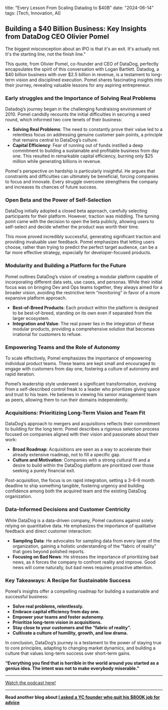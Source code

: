 

title: "Every Lesson From Scaling Datadog to $40B"
date: "2024-06-14"
tags: [Tech, Innovation, AI]


## Building a $40 Billion Business: Key Insights from DataDog CEO Olivier Pomel

The biggest misconception about an IPO is that it's an exit. It's actually not. It's the starting line, not the finish line."

This quote, from Olivier Pomel, co-founder and CEO of DataDog, perfectly encapsulates the spirit of this conversation with Logan Bartlett. Datadog, a $40 billion business with over $2.5 billion in revenue, is a testament to long-term vision and disciplined execution. Pomel shares fascinating insights into their journey, revealing valuable lessons for any aspiring entrepreneur.

### Early struggles and the Importance of Solving Real Problems

Datadog’s journey began in the challenging fundraising environment of 2010. Pomel candidly recounts the initial difficulties in securing a seed round, which informed two core tenets of their business:

* **Solving Real Problems**: The need to constantly prove their value led to a relentless focus on addressing genuine customer pain points, a principle that remains central to DataDog’s culture.
* **Capital Efficiency**: Fear of running out of funds instilled a deep commitment to building a sustainable and profitable business from day one. This resulted in remarkable capital efficiency, burning only $25 million while generating billions in revenue. 

Pomel's perspective on hardship is particularly insightful. He argues that constraints and difficulties can ultimately be beneficial, forcing companies to focus and innovate. Every struggle overcome strengthens the company and increases its chances of future success. 

### Open Beta and the Power of Self-Selection

DataDog initially adopted a closed beta approach, carefully selecting participants for their platform. However, traction was middling. The turning point came with the decision to open the beta publicly, allowing users to self-select and decide whether the product was worth their time. 

This move proved incredibly successful, generating significant traction and providing invaluable user feedback. Pomel emphasizes that letting users choose, rather than trying to predict the perfect target audience, can be a far more effective strategy, especially for developer-focused products.

### Modularity and Building a Platform for the Future

Pomel outlines DataDog’s vision of creating a modular platform capable of incorporating different data sets, use cases, and personas. While their initial focus was on bringing Dev and Ops teams together, they always aimed for a broader vision, avoiding the restrictive term “monitoring” in favor of a more expansive platform approach.

* **Best-of-Breed Products**: Each product within the platform is designed to be best-of-breed, standing on its own even if separated from the larger ecosystem.
* **Integration and Value**: The real power lies in the integration of these modular products, providing a comprehensive solution that becomes irrational for customers to refuse. 

### Empowering Teams and the Role of Autonomy

To scale effectively, Pomel emphasizes the importance of empowering individual product teams. These teams are kept small and encouraged to engage with customers from day one, fostering a culture of autonomy and rapid iteration.

Pomel’s leadership style underwent a significant transformation, evolving from a self-described control freak to a leader who prioritizes giving space and trust to his team. He believes in viewing his senior management team as peers, allowing them to run their domains independently.

###  Acquisitions: Prioritizing Long-Term Vision and Team Fit

DataDog’s approach to mergers and acquisitions reflects their commitment to building for the long term. Pomel describes a rigorous selection process focused on companies aligned with their vision and passionate about their work:

* **Broad Roadmap**:  Acquisitions are seen as a way to accelerate their already extensive roadmap, not to fill a specific gap.
* **Culture and Motivation**: Companies with a strong cultural fit and a desire to build within the DataDog platform are prioritized over those seeking a purely financial exit.

Post-acquisition, the focus is on rapid integration, setting a 3-6-9 month deadline to ship something tangible, fostering urgency and building confidence among both the acquired team and the existing DataDog organization.

### Data-Informed Decisions and Customer Centricity

While DataDog is a data-driven company, Pomel cautions against solely relying on quantitative data. He emphasizes the importance of qualitative feedback and direct customer interaction:

* **Sampling Data**: He advocates for sampling data from every layer of the organization, gaining a holistic understanding of the “fabric of reality” that goes beyond polished reports.
* **Focusing on Bad News**: He stresses the importance of prioritizing bad news, as it forces the company to confront reality and improve. Good news will come naturally, but bad news requires proactive attention.

###  Key Takeaways: A Recipe for Sustainable Success

Pomel’s insights offer a compelling roadmap for building a sustainable and successful business:

* **Solve real problems, relentlessly.**
* **Embrace capital efficiency from day one.**
* **Empower your teams and foster autonomy.**
* **Prioritize long-term vision in acquisitions.**
* **Stay close to your customers and the “fabric of reality”.**
* **Cultivate a culture of humility, growth, and low drama.**

In conclusion, DataDog’s journey is a testament to the power of staying true to core principles, adapting to changing market dynamics, and building a culture that values long-term success over short-term gains. 

**“Everything you find that is horrible in the world around you started as a genius idea. The intent was not to make everybody miserable.”**

---

<a href="https://youtube.com/watch?v=tLdzr6GTcao" target="_blank">Watch the podcast here!</a>


---

**Read another blog about [I asked a YC founder who quit his $800K job for advice](./20231121-rahulpandey-wilsonlimsetiawan)**

